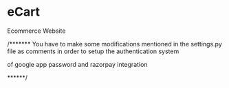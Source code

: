 # eCart
Ecommerce Website

/*******
You have to make some modifications mentioned in the settings.py file as comments in order to setup the authentication system

of google app password and razorpay integration

******/
